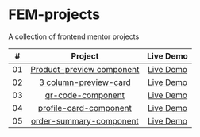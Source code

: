 # FEM-projects
A collection of frontend mentor projects

|  #  |            Project             | Live Demo |
| :-: | :----------------------------: | :-------: |
| 01  | [Product-preview component](https://github.com/haman1/product-preview-card-component-main) | [Live Demo](https://nimble-product.netlify.app/) |
| 02  | [3 column-preview-card](https://github.com/haman1/FEM-projects/tree/3-column-preview-card) | [Live Demo](https://3-card-column.pages.dev/) |
| 03  | [qr-code-component](https://github.com/haman1/FEM-projects/tree/qr-code-component) | [Live Demo](https://qr-component.pages.dev/) |
| 04  | [profile-card-component](https://github.com/haman1/FEM-projects/tree/profile-card-component) | [Live Demo](https://profile-component.pages.dev/) |
| 05  | [order-summary-component](https://github.com/haman1/FEM-projects/tree/order-summary-component) | [Live Demo](https://order-summary-77o.pages.dev/) 

